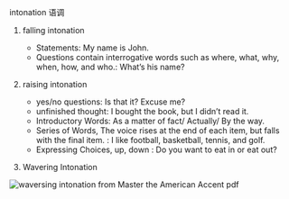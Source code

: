 intonation 语调

1. falling intonation
    - Statements: My name is John.
    - Questions contain interrogative words such as where, what, why, when, how, and who.: What’s his name?

2. raising intonation
    - yes/no questions: Is that it? Excuse me? 
    - unfinished thought: I bought the book, but I didn’t read it.
    - Introductory Words: As a matter of fact/ Actually/ By the way.
    - Series of Words, The voice rises at the end of each item, but falls with the final item.
    : I like football, basketball, tennis, and golf.
    - Expressing Choices, up, down : Do you want to eat in or eat out?

3. Wavering Intonation


![waversing intonation from Master the American Accent pdf](http://github.com/zhizouxiao/raw/master/dots/english/accent/wavering-intonation.png)  

